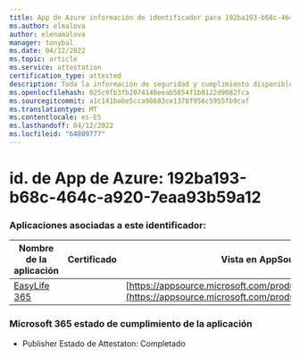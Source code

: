 ```yaml
---
title: App de Azure información de identificador para 192ba193-b68c-464c-a920-7eaa93b59a12
ms.author: elmalova
author: elenamalova
manager: tonybal
ms.date: 04/12/2022
ms.topic: article
ms.service: attestation
certification_type: attested
description: Toda la información de seguridad y cumplimiento disponible para 192ba193-b68c-464c-a920-7eaa93b59a12.
ms.openlocfilehash: 025c9fb3fb2074148eeab5654f1b0122d9082fca
ms.sourcegitcommit: a1c141babe5cca98683ce1378f956c5955fb9caf
ms.translationtype: MT
ms.contentlocale: es-ES
ms.lasthandoff: 04/12/2022
ms.locfileid: "64809777"
---
```

# <a name="azure-app-id-192ba193-b68c-464c-a920-7eaa93b59a12"></a>id. de App de Azure: 192ba193-b68c-464c-a920-7eaa93b59a12


### <a name="apps-associated-with-this-id"></a>Aplicaciones asociadas a este identificador:
| **Nombre de la aplicación** | **Certificado** | **Vista en AppSource** |
|--------------|---------------|-----------------------|
| [EasyLife 365](../forward/WA200003697.md) |  | [https://appsource.microsoft.com/product/office/WA200003697](https://appsource.microsoft.com/product/office/WA200003697) |

### <a name="microsoft-365-app-compliance-status"></a>Microsoft 365 estado de cumplimiento de la aplicación
- Publisher Estado de Attestaton: Completado
